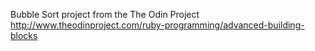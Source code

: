  Bubble Sort project from the The Odin Project <br>
 http://www.theodinproject.com/ruby-programming/advanced-building-blocks
